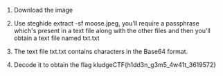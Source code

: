 1. Download the image

2. Use steghide extract -sf moose.jpeg, you'll require a passphrase which's present in a text file along with the other files and then 
 you'll obtain a text file named txt.txt

3. The text file txt.txt contains characters in the Base64 format.
4. Decode it to obtain the flag kludgeCTF{h1dd3n_g3m5_4w41t_3619572}

